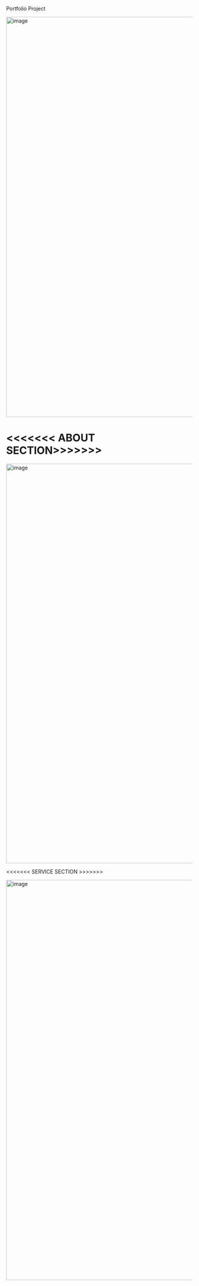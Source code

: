 Portfolio Project 

<img width="1919" height="1079" alt="image" src="https://github.com/user-attachments/assets/cb39980c-191e-44f2-94fe-868b0b6c3748" />


<<<<<<< ABOUT SECTION>>>>>>>
=======
<img width="1919" height="1077" alt="image" src="https://github.com/user-attachments/assets/d0ea21d8-2652-4042-a231-65a0ef9bcf04" />

   <<<<<<< SERVICE SECTION >>>>>>>

   <img width="1919" height="1079" alt="image" src="https://github.com/user-attachments/assets/6eaca053-62d1-4b9e-9a00-366e7e8afac4" />

